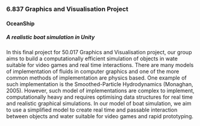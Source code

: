 ### 6.837 Graphics and Visualisation Project
#### OceanShip
##### A realistic boat simulation in Unity

In this final project for 50.017 Graphics and Visualisation project, our group aims to build a computationally efficient simulation of objects in wate 
suitable for video games and real time interactions. There are many models of implementation of fluids in computer graphics and one of the more common methods
of implementation are physics based. One example of such implementation is the Smoothed-Particle Hydrodynamics (Monaghan, 2005). However, such model of
implementations are complex to implement, computationally heavy and requires optimising data structures for real time and realistic graphical simulations. In our model of boat simulation, we aim to use a simplified model to create real time and passable interaction between objects and water suitable for video games and rapid prototyping.
